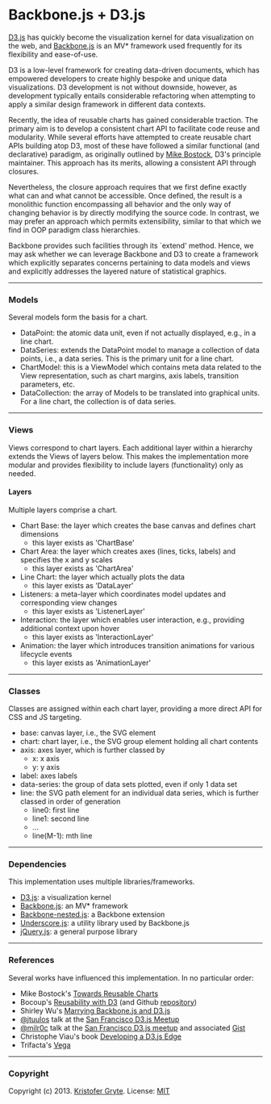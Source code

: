 Backbone.js + D3.js
===============

<a href="http://www.d3js.org" target="_blank">D3.js</a> has quickly become the visualization kernel for data visualization on the web, and <a href="http://backbonejs.org/" target="_blank">Backbone.js</a> is an MV* framework used frequently for its flexibility and ease-of-use. 

D3 is a low-level framework for creating data-driven documents, which has empowered developers to create highly bespoke and unique data visualizations.  D3 development is not without downside, however, as development typically entails considerable refactoring when attempting to apply a similar design framework in different data contexts.

Recently, the idea of reusable charts has gained considerable traction. The primary aim is to develop a consistent chart API to facilitate code reuse and modularity. While several efforts have attempted to create reusable chart APIs building atop D3, most of these have followed a similar functional (and declarative) paradigm, as originally outlined by <a href="http://bost.ocks.org/mike/chart/" target="_blank">Mike Bostock</a>, D3's principle maintainer. This approach has its merits, allowing a consistent API through closures.

Nevertheless, the closure approach requires that we first define exactly what can and what cannot be accessible. Once defined, the result is a monolithic function encompassing all behavior and the only way of changing behavior is by directly modifying the source code. In contrast, we may prefer an approach which permits extensibility, similar to that which we find in OOP paradigm class hierarchies. 

Backbone provides such facilities through its `extend' method. Hence, we may ask whether we can leverage Backbone and D3 to create a framework which explicitly separates concerns pertaining to data models and views and explicitly addresses the layered nature of statistical graphics.



---
### Models

Several models form the basis for a chart. 

* DataPoint: the atomic data unit, even if not actually displayed, e.g., in a line chart.
* DataSeries: extends the DataPoint model to manage a collection of data points, i.e., a data series. This is the primary unit for a line chart.
* ChartModel: this is a ViewModel which contains meta data related to the View representation, such as chart margins, axis labels, transition parameters, etc.
* DataCollection: the array of Models to be translated into graphical units. For a line chart, the collection is of data series.


---
### Views

Views correspond to chart layers. Each additional layer within a hierarchy extends the Views of layers below. This makes the implementation more modular and provides flexibility to include layers (functionality) only as needed.


#### Layers

Multiple layers comprise a chart. 

* Chart Base: the layer which creates the base canvas and defines chart dimensions
	* this layer exists as 'ChartBase'
* Chart Area: the layer which creates axes (lines, ticks, labels) and specifies the x and y scales 
	* this layer exists as 'ChartArea'
* Line Chart: the layer which actually plots the data
	* this layer exists as 'DataLayer'
* Listeners: a meta-layer which coordinates model updates and corresponding view changes
	* this layer exists as 'ListenerLayer'
* Interaction: the layer which enables user interaction, e.g., providing additional context upon hover
	* this layer exists as 'InteractionLayer'
* Animation: the layer which introduces transition animations for various lifecycle events
	* this layer exists as 'AnimationLayer'


---
### Classes

Classes are assigned within each chart layer, providing a more direct API for CSS and JS targeting.

* base: canvas layer, i.e., the SVG element
* chart: chart layer, i.e., the SVG group element holding all chart contents
* axis: axes layer, which is further classed by 
	* x: x axis
	* y: y axis
* label: axes labels
* data-series: the group of data sets plotted, even if only 1 data set
* line: the SVG path element for an individual data series, which is further classed in order of generation
	* line0: first line
	* line1: second line
	* ...
	* line(M-1): mth line


---
### Dependencies

This implementation uses multiple libraries/frameworks.
* <a href="http://www.d3js.org" target="_blank">D3.js</a>: a visualization kernel
* <a href="http://www.backbonejs.org" target="_blank">Backbone.js</a>: an MV* framework
* <a href="http://afeld.github.io/backbone-nested/" target="_blank">Backbone-nested.js</a>: a Backbone extension
* <a href="http://underscorejs.org/" target="_blank">Underscore.js</a>: a utility library used by Backbone.js
* <a href="http://www.jquery.com" target="_blank">jQuery.js</a>: a general purpose library



---
### References

Several works have influenced this implementation. In no particular order:
* Mike Bostock's <a href="http://bost.ocks.org/mike/chart/" target="_blank">Towards Reusable Charts</a>
* Bocoup's <a href="http://weblog.bocoup.com/reusability-with-d3/" target="_blank">Reusability with D3</a> (and Github <a href="https://github.com/jugglinmike/d3-experiments" target="_blank">repository</a>)
* Shirley Wu's <a href="http://shirley.quora.com/Marrying-Backbone-js-and-D3-js" target="_blank">Marrying Backbone.js and D3.js</a>
* <a href="http://www.twitter.com/jtuulos" target="_blank">@jtuulos</a> talk at the <a href="http://jtuulos.github.io/bayd3-may2013/#/" target="_blank">San Francisco D3.js Meetup</a>
* <a href="http://www.twitter.com/milr0c" target="_blank">@milr0c</a> talk at the <a href="http://bl.ocks.org/milroc/raw/5553051/#0" target="_blank">San Francisco D3.js meetup</a> and associated <a href="http://bl.ocks.org/milroc/5522467" target="_blank">Gist</a>
* Christophe Viau's book <a href="https://gumroad.com/l/vyYr/" target="blank">Developing a D3.js Edge</a>
* Trifacta's <a href="https://github.com/trifacta/vega/wiki/Tutorial" target="_blank">Vega</a>



---
### Copyright

Copyright (c) 2013. <a href="http://www.kgryte.com" target="_blank">Kristofer Gryte</a>.
License: <a href="http://www.opensource.org/licenses/mit-license.php" target="_blank">MIT</a>



